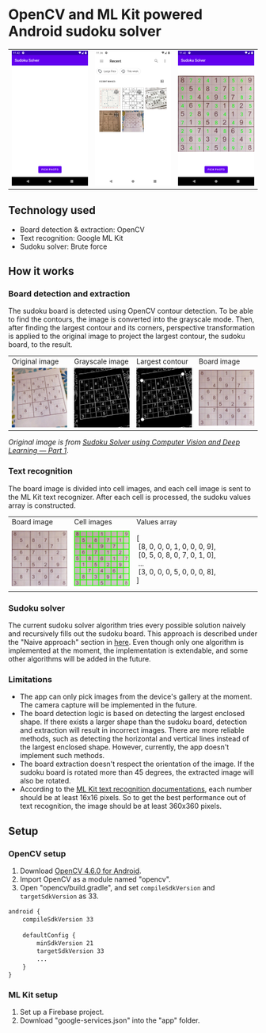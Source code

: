 # OpenCV and ML Kit powered Android sudoku solver

<table>
    <tr>
        <td><img src="./docs/img_app_home.png" /></td>
        <td><img src="./docs/img_app_photopick.png" /></td>
        <td><img src="./docs/img_app_solution.png" /></td>
    </tr>
</table>

## Technology used
- Board detection & extraction: OpenCV
- Text recognition: Google ML Kit
- Sudoku solver: Brute force

## How it works

### Board detection and extraction
The sudoku board is detected using OpenCV contour detection. To be able to find the contours, the image is converted into the grayscale mode. Then, after finding the largest contour and its corners, perspective transformation is applied to the original image to project the largest contour, the sudoku board, to the result.

<table>
    <tr>
        <td width="25%">Original image</td>
        <td width="25%">Grayscale image</td>
        <td width="25%">Largest contour</td>
        <td width="25%">Board image</td>
    </tr>
    <tr>
        <td><img src="./docs/img_opencv_0.png" /></td>
        <td><img src="./docs/img_opencv_1.png" /></td>
        <td><img src="./docs/img_opencv_2.png" /></td>
        <td><img src="./docs/img_opencv_3.png" /></td>
    </tr>
</table>

<i>Original image is from <a href="https://aakashjhawar.medium.com/sudoku-solver-using-opencv-and-dl-part-1-490f08701179" target="_blank">Sudoku Solver using Computer Vision and Deep Learning — Part 1</a></i>.


### Text recognition
The board image is divided into cell images, and each cell image is sent to the ML Kit text recognizer. After each cell is processed, the sudoku values array is constructed.

<table>
    <tr>
        <td width="25%">Board image</td>
        <td width="25%">Cell images</td>
        <td width="50%">Values array</td>
    </tr>
    <tr>
        <td><img src="./docs/img_mlkit_0.png" /></td>
        <td><img src="./docs/img_mlkit_1.png" /></td>
        <td>
            [<br />
            &nbsp;[8, 0, 0, 0, 1, 0, 0, 0, 9], <br />
            &nbsp;[0, 5, 0, 8, 0, 7, 0, 1, 0], <br />
            &nbsp;...<br />
            &nbsp;[3, 0, 0, 0, 5, 0, 0, 0, 8], <br />
            ]
        </td>
    </tr>
</table>

### Sudoku solver
The current sudoku solver algorithm tries every possible solution naively and recursively fills out the sudoku board. This approach is described under the "Naive approach" section in [here](https://www.geeksforgeeks.org/sudoku-backtracking-7).
Even though only one algorithm is implemented at the moment, the implementation is extendable, and some other algorithms will be added in the future.

### Limitations
- The app can only pick images from the device's gallery at the moment. The camera capture will be implemented in the future.
- The board detection logic is based on detecting the largest enclosed shape. If there exists a larger shape than the sudoku board, detection and extraction will result in incorrect images. There are more reliable methods, such as detecting the horizontal and vertical lines instead of the largest enclosed shape. However, currently, the app doesn't implement such methods.
- The board extraction doesn't respect the orientation of the image. If the sudoku board is rotated more than 45 degrees, the extracted image will also be rotated. 
- According to the [ML Kit text recognition documentations](https://developers.google.com/ml-kit/vision/text-recognition/android), each number should be at least 16x16 pixels. So to get the best performance out of text recognition, the image should be at least 360x360 pixels.

## Setup

### OpenCV setup
1. Download [OpenCV 4.6.0 for Android](https://sourceforge.net/projects/opencvlibrary/files/4.6.0/opencv-4.6.0-android-sdk.zip/download).
2. Import OpenCV as a module named "opencv".
3. Open "opencv/build.gradle", and set `compileSdkVersion` and `targetSdkVersion` as 33.

```
android {
    compileSdkVersion 33

    defaultConfig {
        minSdkVersion 21
        targetSdkVersion 33
        ...
    }
}
```

### ML Kit setup
1. Set up a Firebase project.
2. Download "google-services.json" into the "app" folder.
